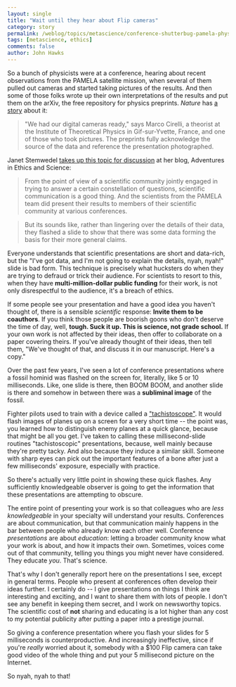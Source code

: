 ```yaml
---
layout: single 
title: "Wait until they hear about Flip cameras" 
category: story
permalink: /weblog/topics/metascience/conference-shutterbug-pamela-physics-2008.html
tags: [metascience, ethics] 
comments: false 
author: John Hawks 
---
```


So a bunch of physicists were at a conference, hearing about recent observations from the PAMELA satellite mission, when several of them pulled out cameras and started taking pictures of the results. And then some of those folks wrote up their own interpretations of the results and put them on the arXiv, the free repository for physics preprints. <i>Nature</i> has <a href="http://www.nature.com/news/2008/080902/full/455007a.html">a story</a> about it: 

<blockquote>"We had our digital cameras ready," says Marco Cirelli, a theorist at the Institute of Theoretical Physics in Gif-sur-Yvette, France, and one of those who took pictures. The preprints fully acknowledge the source of the data and reference the presentation photographed.</blockquote>

Janet Stemwedel <a href="http://scienceblogs.com/ethicsandscience/2008/09/data_paparazzi.php">takes up this topic for discussion</a> at her blog, Adventures in Ethics and Science: 

<blockquote>From the point of view of a scientific community jointly engaged in trying to answer a certain constellation of questions, scientific communication is a good thing. And the scientists from the PAMELA team did present their results to members of their scientific community at various conferences.</blockquote>

<blockquote>But its sounds like, rather than lingering over the details of their data, they flashed a slide to show that there was some data forming the basis for their more general claims.</blockquote>

Everyone understands that scientific presentations are short and data-rich, but the "I've got data, and I'm not going to explain the details, nyah, nyah!" slide is bad form. This technique is precisely what hucksters do when they are trying to defraud or trick their audience. For scientists to resort to this, when they have <b>multi-million-dollar public funding</b> for their work, is not only disrespectful to the audience, it's a breach of ethics. 

If some people see your presentation and have a good idea you haven't thought of, there is a sensible <i>scientific</i> response: <b>Invite them to be coauthors</b>. If you think those people are boorish goons who don't deserve the time of day, well, <b>tough. Suck it up. This is science, not grade school.</b> If your own work is not affected by their ideas, then offer to collaborate on a paper covering theirs. If you've already thought of their ideas, then tell them, "We've thought of that, and discuss it in our manuscript. Here's a copy." 


Over the past few years, I've seen a lot of conference presentations where a fossil hominid was flashed on the screen for, literally, like 5 or 10 milliseconds. Like, one slide is there, then BOOM BOOM, and another slide is there and somehow in between there was a <b>subliminal image</b> of the fossil. 

Fighter pilots used to train with a device called a <a href="http://en.wikipedia.org/wiki/Tachistoscope">"tachistoscope"</a>. It would flash images of planes up on a screen for a very short time -- the point was, you learned how to distinguish enemy planes at a quick glance, because that might be all you get. I've taken to calling these millisecond-slide routines "tachistoscopic" presentations, because, well mainly because they're pretty tacky. And also because they induce a similar skill. Someone with sharp eyes can pick out the important features of a bone after just a few milliseconds' exposure, especially with practice. 

So there's actually very little point in showing these quick flashes. Any sufficiently knowledgeable observer is going to get the information that these presentations are attempting to obscure. 

The entire point of presenting your work is so that colleagues who are <i>less knowledgeable</i> in your specialty will understand your results. Conferences are about communication, but that communication mainly happens in the bar between people who already know each other well. Conference <i>presentations</i> are about <i>education</i>: letting a broader community know what your work is about, and how it impacts their own. Sometimes, voices come out of that community, telling you things you might never have considered. They educate <i>you</i>. That's science. 

That's why I don't generally report here on the presentations I see, except in general terms. People who present at conferences often develop their ideas further. I certainly do -- I give presentations on things I think are interesting and exciting, and I want to share them with lots of people. I don't see any benefit in keeping them secret, and I work on newsworthy topics. The scientific cost of <b>not</b> sharing and educating is a lot higher than any cost to my potential publicity after putting a paper into a prestige journal. 

So giving a conference presentation where you flash your slides for 5 milliseconds is counterproductive. And increasingly ineffective, since if you're <i>really</i> worried about it, somebody with a $100 Flip camera can take good video of the whole thing and put your 5 millisecond picture on the Internet. 

So nyah, nyah to that!

